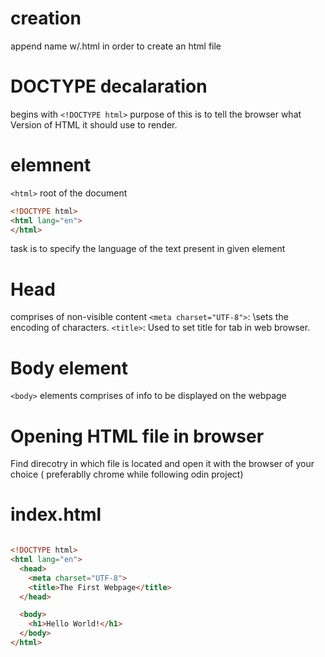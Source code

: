 # creation 
append name w/.html in order to create an html file

# DOCTYPE decalaration

begins with `<!DOCTYPE html>` purpose of this is to tell the browser what Version of HTML it should use to render.

# elemnent

 `<html>` root of the document

```html
<!DOCTYPE html>
<html lang="en">
</html>
```
task is to specify the language of the text present in given element

# Head

comprises of non-visible content
`<meta charset="UTF-8">`: \sets the encoding of characters.
`<title>`: Used to set title for tab in web browser.

# Body element

`<body>` elements comprises of info to be displayed on the webpage

# Opening HTML file in browser

Find direcotry in which file is located and open it with the browser of your choice ( preferablly chrome while following odin project)

# index.html
```html

<!DOCTYPE html>
<html lang="en">
  <head>
    <meta charset="UTF-8">
    <title>The First Webpage</title>
  </head>

  <body>
    <h1>Hello World!</h1>
  </body>
</html>
```

